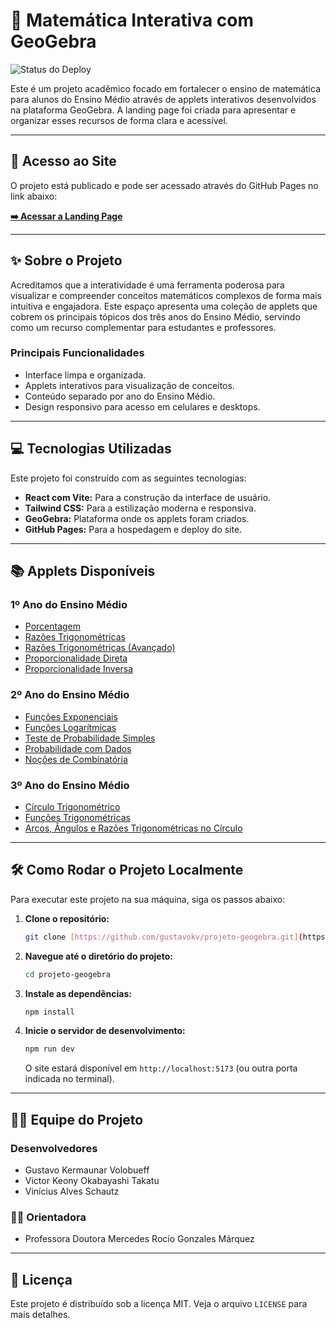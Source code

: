 # 🧮 Matemática Interativa com GeoGebra

![Status do Deploy](https://img.shields.io/github/deployments/gustavokv/projeto-geogebra/production?label=Status&style=for-the-badge)

Este é um projeto acadêmico focado em fortalecer o ensino de matemática para alunos do Ensino Médio através de applets interativos desenvolvidos na plataforma GeoGebra. A landing page foi criada para apresentar e organizar esses recursos de forma clara e acessível.

---

## 🚀 Acesso ao Site

O projeto está publicado e pode ser acessado através do GitHub Pages no link abaixo:

**[➡️ Acessar a Landing Page](https://gustavokv.github.io/projeto-geogebra/)**

---

## ✨ Sobre o Projeto

Acreditamos que a interatividade é uma ferramenta poderosa para visualizar e compreender conceitos matemáticos complexos de forma mais intuitiva e engajadora. Este espaço apresenta uma coleção de applets que cobrem os principais tópicos dos três anos do Ensino Médio, servindo como um recurso complementar para estudantes e professores.

### Principais Funcionalidades
- Interface limpa e organizada.
- Applets interativos para visualização de conceitos.
- Conteúdo separado por ano do Ensino Médio.
- Design responsivo para acesso em celulares e desktops.

---

## 💻 Tecnologias Utilizadas

Este projeto foi construído com as seguintes tecnologias:

- **React com Vite:** Para a construção da interface de usuário.
- **Tailwind CSS:** Para a estilização moderna e responsiva.
- **GeoGebra:** Plataforma onde os applets foram criados.
- **GitHub Pages:** Para a hospedagem e deploy do site.

---

## 📚 Applets Disponíveis

### 1º Ano do Ensino Médio
- [Porcentagem](https://www.geogebra.org/m/gvwnxejv)
- [Razões Trigonométricas](https://www.geogebra.org/m/y5cwmhwj)
- [Razões Trigonométricas (Avançado)](https://www.geogebra.org/m/udarwkmh)
- [Proporcionalidade Direta](https://www.geogebra.org/m/bnpmey9j)
- [Proporcionalidade Inversa](https://www.geogebra.org/m/qajh5uv6)

### 2º Ano do Ensino Médio
- [Funções Exponenciais](https://www.geogebra.org/m/bs8enskc)
- [Funções Logarítmicas](https://www.geogebra.org/m/j8mgys5x)
- [Teste de Probabilidade Simples](https://www.geogebra.org/m/mye9wezu)
- [Probabilidade com Dados](https://www.geogebra.org/m/vytystby)
- [Noções de Combinatória](https://www.geogebra.org/m/fbr7kaxm)

### 3º Ano do Ensino Médio
- [Círculo Trigonométrico](https://www.geogebra.org/m/w9wpfefv)
- [Funções Trigonométricas](https://www.geogebra.org/m/qxppysyn)
- [Arcos, Ângulos e Razões Trigonométricas no Círculo](https://www.geogebra.org/m/m26c5ywb)

---

## 🛠️ Como Rodar o Projeto Localmente

Para executar este projeto na sua máquina, siga os passos abaixo:

1.  **Clone o repositório:**
    ```bash
    git clone [https://github.com/gustavokv/projeto-geogebra.git](https://github.com/gustavokv/projeto-geogebra.git)
    ```

2.  **Navegue até o diretório do projeto:**
    ```bash
    cd projeto-geogebra
    ```

3.  **Instale as dependências:**
    ```bash
    npm install
    ```

4.  **Inicie o servidor de desenvolvimento:**
    ```bash
    npm run dev
    ```

    O site estará disponível em `http://localhost:5173` (ou outra porta indicada no terminal).

---

## 👨‍💻 Equipe do Projeto

### Desenvolvedores
- Gustavo Kermaunar Volobueff
- Victor Keony Okabayashi Takatu
- Vinícius Alves Schautz

### 👩‍🏫 Orientadora
- Professora Doutora Mercedes Rocío Gonzales Márquez

---

## 📄 Licença

Este projeto é distribuído sob a licença MIT. Veja o arquivo `LICENSE` para mais detalhes.
